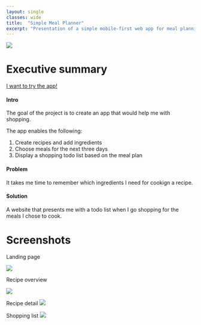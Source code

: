 ```yaml
---
layout: single
classes: wide
title:  "Simple Meal Planner"
excerpt: "Presentation of a simple mobile-first web app for meal planning using NodeJS, Bootstrap, and Postgres"
---
```

<img src="https://martinmaka.github.io/assets/images/masterchef_landing.png"/>


# Executive summary
[I want to try the app!](http://martinvari.herokuapp.com)
#### Intro
The goal of the project is to create an app that would help me with shopping. 

The app enables the following:
1. Create recipes and add ingredients
2. Choose meals for the next three days
3. Display a shopping todo list based on the meal plan

#### Problem
It takes me time to remember which ingredients I need for cookign a recipe.
#### Solution
A website that presents me with a todo list when I go shopping for the meals I chose to cook.
# Screenshots
Landing page

![](https://martinmaka.github.io/assets/images/masterchef_landing.png)

Recipe overview

![](https://martinmaka.github.io/assets/images/masterchef_overview.png)

Recipe detail
![](https://martinmaka.github.io/assets/images/masterchef_recipe.png)

Shopping list
![](https://martinmaka.github.io/assets/images/masterchef_list.png)


